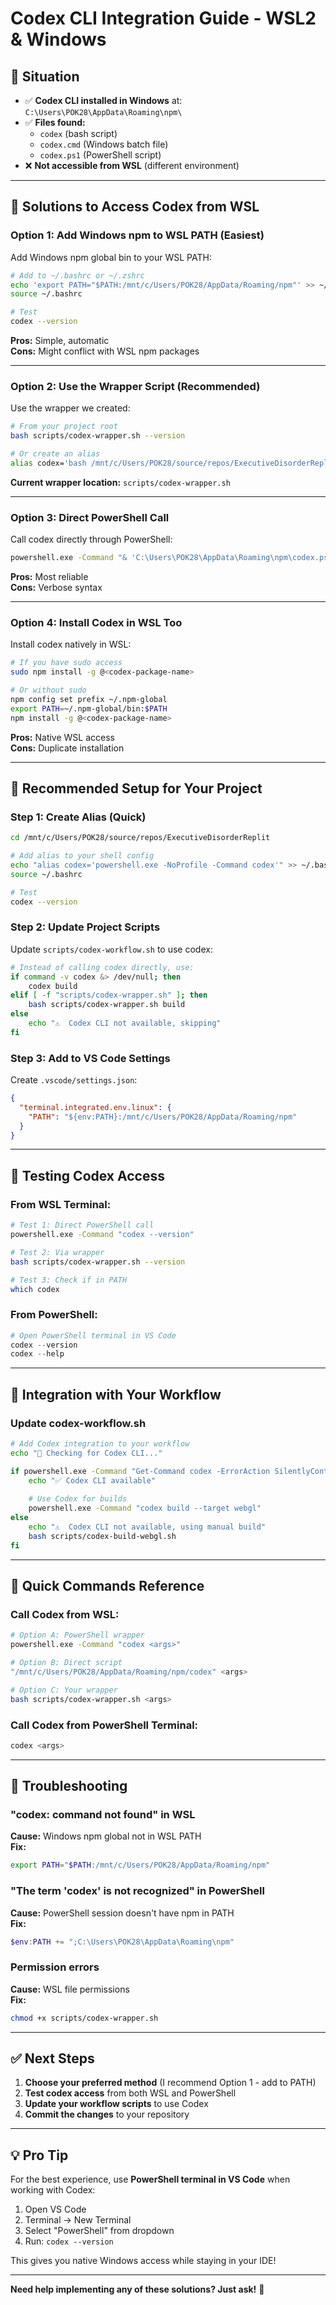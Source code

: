 # Codex CLI Integration Guide - WSL2 & Windows

## 🎯 **Situation**

- ✅ **Codex CLI installed in Windows** at: `C:\Users\POK28\AppData\Roaming\npm\`
- ✅ **Files found:**
  - `codex` (bash script)
  - `codex.cmd` (Windows batch file)  
  - `codex.ps1` (PowerShell script)
- ❌ **Not accessible from WSL** (different environment)

---

## 🔧 **Solutions to Access Codex from WSL**

### **Option 1: Add Windows npm to WSL PATH (Easiest)**

Add Windows npm global bin to your WSL PATH:

```bash
# Add to ~/.bashrc or ~/.zshrc
echo 'export PATH="$PATH:/mnt/c/Users/POK28/AppData/Roaming/npm"' >> ~/.bashrc
source ~/.bashrc

# Test
codex --version
```

**Pros:** Simple, automatic  
**Cons:** Might conflict with WSL npm packages

---

### **Option 2: Use the Wrapper Script (Recommended)**

Use the wrapper we created:

```bash
# From your project root
bash scripts/codex-wrapper.sh --version

# Or create an alias
alias codex='bash /mnt/c/Users/POK28/source/repos/ExecutiveDisorderReplit/scripts/codex-wrapper.sh'
```

**Current wrapper location:**
`scripts/codex-wrapper.sh`

---

### **Option 3: Direct PowerShell Call**

Call codex directly through PowerShell:

```bash
powershell.exe -Command "& 'C:\Users\POK28\AppData\Roaming\npm\codex.ps1' --version"
```

**Pros:** Most reliable  
**Cons:** Verbose syntax

---

### **Option 4: Install Codex in WSL Too**

Install codex natively in WSL:

```bash
# If you have sudo access
sudo npm install -g @<codex-package-name>

# Or without sudo
npm config set prefix ~/.npm-global
export PATH=~/.npm-global/bin:$PATH
npm install -g @<codex-package-name>
```

**Pros:** Native WSL access  
**Cons:** Duplicate installation

---

## 🚀 **Recommended Setup for Your Project**

### **Step 1: Create Alias (Quick)**

```bash
cd /mnt/c/Users/POK28/source/repos/ExecutiveDisorderReplit

# Add alias to your shell config
echo "alias codex='powershell.exe -NoProfile -Command codex'" >> ~/.bashrc
source ~/.bashrc

# Test
codex --version
```

### **Step 2: Update Project Scripts**

Update `scripts/codex-workflow.sh` to use codex:

```bash
# Instead of calling codex directly, use:
if command -v codex &> /dev/null; then
    codex build
elif [ -f "scripts/codex-wrapper.sh" ]; then
    bash scripts/codex-wrapper.sh build
else
    echo "⚠️  Codex CLI not available, skipping"
fi
```

### **Step 3: Add to VS Code Settings**

Create `.vscode/settings.json`:

```json
{
  "terminal.integrated.env.linux": {
    "PATH": "${env:PATH}:/mnt/c/Users/POK28/AppData/Roaming/npm"
  }
}
```

---

## 🧪 **Testing Codex Access**

### **From WSL Terminal:**

```bash
# Test 1: Direct PowerShell call
powershell.exe -Command "codex --version"

# Test 2: Via wrapper
bash scripts/codex-wrapper.sh --version

# Test 3: Check if in PATH
which codex
```

### **From PowerShell:**

```powershell
# Open PowerShell terminal in VS Code
codex --version
codex --help
```

---

## 📝 **Integration with Your Workflow**

### **Update codex-workflow.sh**

```bash
# Add Codex integration to your workflow
echo "🤖 Checking for Codex CLI..."

if powershell.exe -Command "Get-Command codex -ErrorAction SilentlyContinue" &> /dev/null; then
    echo "✅ Codex CLI available"
    
    # Use Codex for builds
    powershell.exe -Command "codex build --target webgl"
else
    echo "⚠️  Codex CLI not available, using manual build"
    bash scripts/codex-build-webgl.sh
fi
```

---

## 🎯 **Quick Commands Reference**

### **Call Codex from WSL:**

```bash
# Option A: PowerShell wrapper
powershell.exe -Command "codex <args>"

# Option B: Direct script
"/mnt/c/Users/POK28/AppData/Roaming/npm/codex" <args>

# Option C: Your wrapper
bash scripts/codex-wrapper.sh <args>
```

### **Call Codex from PowerShell Terminal:**

```powershell
codex <args>
```

---

## 🐛 **Troubleshooting**

### **"codex: command not found" in WSL**

**Cause:** Windows npm global not in WSL PATH  
**Fix:**
```bash
export PATH="$PATH:/mnt/c/Users/POK28/AppData/Roaming/npm"
```

### **"The term 'codex' is not recognized" in PowerShell**

**Cause:** PowerShell session doesn't have npm in PATH  
**Fix:**
```powershell
$env:PATH += ";C:\Users\POK28\AppData\Roaming\npm"
```

### **Permission errors**

**Cause:** WSL file permissions  
**Fix:**
```bash
chmod +x scripts/codex-wrapper.sh
```

---

## ✅ **Next Steps**

1. **Choose your preferred method** (I recommend Option 1 - add to PATH)
2. **Test codex access** from both WSL and PowerShell
3. **Update your workflow scripts** to use Codex
4. **Commit the changes** to your repository

---

## 💡 **Pro Tip**

For the best experience, use **PowerShell terminal in VS Code** when working with Codex:

1. Open VS Code
2. Terminal → New Terminal
3. Select "PowerShell" from dropdown
4. Run: `codex --version`

This gives you native Windows access while staying in your IDE!

---

**Need help implementing any of these solutions? Just ask!** 🚀
